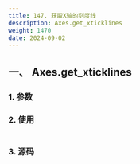```yaml
---
title: 147. 获取X轴的刻度线
description: Axes.get_xticklines
weight: 1470
date: 2024-09-02
---
```

<style>
th, td {
  border: 1px solid rgb(190, 190, 190);
}
</style>


## 一、 Axes.get_xticklines


### 1. 参数




### 2. 使用



```python


```


### 3. 源码
```python

```




